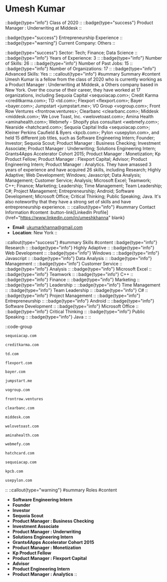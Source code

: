 # Umesh Kumar
::badge{type="info"}
Class of 2020
::
::badge{type="success"}
Product Manager : Underwriting at Middesk
::

::badge{type="success"}
Entrepreneurship Experience
::
::badge{type="warning"}
Current Company: Others
::

::badge{type="success"}
Sector: Tech; Finance; Data Science
::
::badge{type="info"}
Years of Experience: 3
::
::badge{type="info"}
Number of Skills: 26
::
::badge{type="info"}
Number of Past Jobs: 15
::
::badge{type="info"}
Number of Organizations: 17
::
::badge{type="info"}
Advanced Skills: Yes
::
::callout{type="info"}
#summary
Summary
#content
Umesh Kumar is a fellow from the class of 2020 who is currently working as a Product Manager : Underwriting at Middesk, a Others company based in New York. Over the course of their career, they have worked at 17 organizations, including Sequoia Capital <sequoiacap.com>; Credit Karma <creditkarma.com>; TD <td.com>; Flexport <flexport.com>; Bayer <bayer.com>; Jumpstart <jumpstart.me>; VO Group <vogroup.com>; Front Row Ventures <frontrow.ventures>; Clearbanc <clearbanc.com>; Middesk <middesk.com>; We Love Toast, Inc. <welovetoast.com>; Amina Health <aminahealth.com>; Webmefy - Shopify plus consultant <webmefy.com>; Nearside <hatchcard.com>; Sequoia Capital India <sequoiacap.com>; Kleiner Perkins Caufield & Byers <kpcb.com>; Pylon <usepylon.com>, and held 15 different job titles, such as Software Engineering Intern; Founder; Investor; Sequoia Scout; Product Manager : Business Checking; Investment Associate; Product Manager : Underwriting; Solutions Engineering Intern; Grants4Apps Accelerator Cohort 2015; Product Manager : Monetization; Kp Product Fellow; Product Manager : Flexport Capital; Advisor; Product Engineering Intern; Product Manager : Analytics. They have amassed 3 years of experience and have acquired 26 skills, including Research; Highly Adaptive; Web Development; Windows; Javascript; Data Analysis; Management; Customer Service; Analysis; Microsoft Excel; Teamwork; C++; Finance; Marketing; Leadership; Time Management; Team Leadership; C#; Project Management; Entrepreneurship; Android; Software Development; Microsoft Office; Critical Thinking; Public Speaking; Java. It's also noteworthy that they have a strong set of skills and have entrepreneurship experience.
::
::callout{type="info"}
#summary
Contact Information
#content
:button-link[LinkedIn Profile]{href="https://www.linkedin.com/in/umeshkhanna" blank}
- **Email**: ukumarkhanna@gmail.com
- **Location**: New York
::

::callout{type="success"}
#summary
Skills
#content
::badge{type="info"}
Research
::
::badge{type="info"}
Highly Adaptive
::
::badge{type="info"}
Web Development
::
::badge{type="info"}
Windows
::
::badge{type="info"}
Javascript
::
::badge{type="info"}
Data Analysis
::
::badge{type="info"}
Management
::
::badge{type="info"}
Customer Service
::
::badge{type="info"}
Analysis
::
::badge{type="info"}
Microsoft Excel
::
::badge{type="info"}
Teamwork
::
::badge{type="info"}
C++
::
::badge{type="info"}
Finance
::
::badge{type="info"}
Marketing
::
::badge{type="info"}
Leadership
::
::badge{type="info"}
Time Management
::
::badge{type="info"}
Team Leadership
::
::badge{type="info"}
C#
::
::badge{type="info"}
Project Management
::
::badge{type="info"}
Entrepreneurship
::
::badge{type="info"}
Android
::
::badge{type="info"}
Software Development
::
::badge{type="info"}
Microsoft Office
::
::badge{type="info"}
Critical Thinking
::
::badge{type="info"}
Public Speaking
::
::badge{type="info"}
Java
::
::

::code-group
```bash [Sequoia Capital]
sequoiacap.com
```
```bash [Credit Karma]
creditkarma.com
```
```bash [TD]
td.com
```
```bash [Flexport]
flexport.com
```
```bash [Bayer]
bayer.com
```
```bash [Jumpstart]
jumpstart.me
```
```bash [VO Group]
vogroup.com
```
```bash [Front Row Ventures]
frontrow.ventures
```
```bash [Clearbanc]
clearbanc.com
```
```bash [Middesk]
middesk.com
```
```bash [We Love Toast, Inc.]
welovetoast.com
```
```bash [Amina Health]
aminahealth.com
```
```bash [Webmefy - Shopify plus consultant]
webmefy.com
```
```bash [Nearside]
hatchcard.com
```
```bash [Sequoia Capital India]
sequoiacap.com
```
```bash [Kleiner Perkins Caufield & Byers]
kpcb.com
```
```bash [Pylon]
usepylon.com
```
::
::callout{type="warning"}
#summary
Roles
#content
- **Software Engineering Intern**
- **Founder**
- **Investor**
- **Sequoia Scout**
- **Product Manager : Business Checking**
- **Investment Associate**
- **Product Manager : Underwriting**
- **Solutions Engineering Intern**
- **Grants4Apps Accelerator Cohort 2015**
- **Product Manager : Monetization**
- **Kp Product Fellow**
- **Product Manager : Flexport Capital**
- **Advisor**
- **Product Engineering Intern**
- **Product Manager : Analytics**
::

